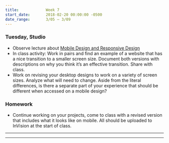 ```yaml
---
title:            Week 7
start_date:       2018-02-20 00:00:00 -0500
date_range:       3/05 – 3/09
---
```


### Tuesday, Studio

- Observe lecture about [Mobile Design and Responsive Design](/assets/lectures/lecture-6-mobile-design.pdf)
- In class activity: Work in pairs and find an example of a website that has a nice transition to a smaller screen size. Document both versions with descriptions on why you think it&rsquo;s an effective transition. Share with class.
- Work on revising your desktop designs to work on a variety of screen sizes. Analyze what will need to change. Aside from the literal differences, is there a separate part of your experience that should be different when accessed on a mobile design?


### Homework
- Continue working on your projects, come to class with a revised version that includes what it looks like on mobile. All should be uploaded to InVision at the start of class.

---


---

